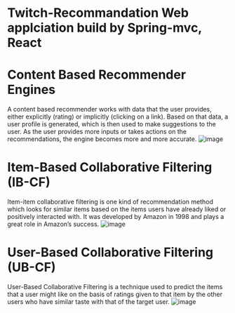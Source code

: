 # Twitch-Recommandation Web applciation build by Spring-mvc, React


# Content Based Recommender Engines
A content based recommender works with data that the user provides, either explicitly (rating) or implicitly (clicking on a link). Based on that data, a user profile is generated, which is then used to make suggestions to the user. As the user provides more inputs or takes actions on the recommendations, the engine becomes more and more accurate.
![image](https://user-images.githubusercontent.com/57688228/193190758-817b3ec7-d8b7-43da-ab57-3272affd0c2e.png)




# Item-Based Collaborative Filtering (IB-CF)
Item-item collaborative filtering is one kind of recommendation method which looks for similar items based on the items users have already liked or positively interacted with. It was developed by Amazon in 1998 and plays a great role in Amazon’s success.
![image](https://user-images.githubusercontent.com/57688228/193192278-874723b8-a642-4e6c-a4d2-6d7d99a86249.png)




# User-Based Collaborative Filtering (UB-CF)
User-Based Collaborative Filtering is a technique used to predict the items that a user might like on the basis of ratings given to that item by the other users who have similar taste with that of the target user.
![image](https://user-images.githubusercontent.com/57688228/193192605-ae264be6-9bcc-4a35-be99-00f96f6e833f.png)

